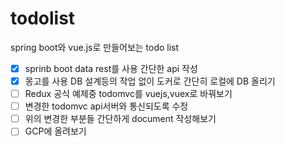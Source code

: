 # todolist
spring boot와 vue.js로 만들어보는 todo list

- [X] sprinb boot data rest를 사용 간단한 api 작성
- [X] 몽고를 사용 DB 설계등의 작업 없이 도커로 간단히 로컬에 DB 올리기
- [ ] Redux 공식 예제중 todomvc를 vuejs,vuex로 바꿔보기
- [ ] 변경한 todomvc api서버와 통신되도록 수정
- [ ] 위의 변경한 부분들 간단하게 document 작성해보기
- [ ] GCP에 올려보기
